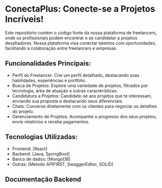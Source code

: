 # ConectaPlus: Conecte-se a Projetos Incríveis!

Este repositório contém o código fonte da nossa plataforma de freelancers, onde os profissionais podem encontrar e se candidatar a projetos desafiadores. Nossa plataforma visa conectar talentos com oportunidades, facilitando a colaboração entre freelancers e empresas.

## Funcionalidades Principais:
- Perfil do Freelancer: Crie um perfil detalhado, destacando suas habilidades, experiências e portfólio.
- Busca de Projetos: Explore uma variedade de projetos, filtrados por tecnologia, área de atuação e outras características.
- Candidatura a Projetos: Candidate-se aos projetos que te interessam, enviando sua proposta e destacando seus diferenciais.
- Chats: Converse diretamente com os clientes para negociar os detalhes do projeto.
- Gerenciamento de Projetos: Acompanhe o progresso dos seus projetos, envie relatórios e receba pagamentos.

## Tecnologias Utilizadas:

- Frontend: [React]
- Backend: [Java, SpringBoot]
- Banco de dados: [MongoDB]
- Outras: [Metodo APIFIRST, SwaggerEditor, SOLID]

## Documentação Backend


